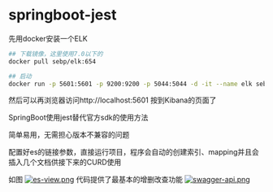 # springboot-jest 

先用docker安装一个ELK
```bash
## 下载镜像，这里使用7.0以下的
docker pull sebp/elk:654

## 启动
docker run -p 5601:5601 -p 9200:9200 -p 5044:5044 -d -it --name elk sebp/elk

```

然后可以再浏览器访问http://localhost:5601 按到Kibana的页面了

SpringBoot使用jest替代官方sdk的使用方法

简单易用，无需担心版本不兼容的问题

配置好es的链接参数，直接运行项目，程序会自动的创建索引、mapping并且会插入几个文档供接下来的CURD使用

如图
[![es-view.png](https://i.loli.net/2018/08/04/5b65658ea06d5.png)](https://i.loli.net/2018/08/04/5b65658ea06d5.png)
代码提供了最基本的增删改查功能
[![swagger-api.png](https://i.loli.net/2018/08/04/5b65658ea31e2.png)](https://i.loli.net/2018/08/04/5b65658ea31e2.png)
